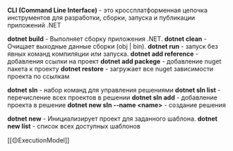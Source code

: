 **CLI (Command Line Interface)** - это кроссплатформенная цепочка инструментов для разработки, сборки, запуска и публикации приложений .NET

**dotnet build** - Выполняет сборку приложения .NET.
**dotnet clean** - Очищает выходные данные сборки (obj | bin).
**dotnet run** - запуск без явных команд компиляции или запуска.
**dotnet add reference** - добавления ссылки на проект 
**dotnet add packege** - добавление nuget пакета к проекту
**dotnet restore** - загружает все nuget зависимости проекта по ссылкам

**dotnet sln** - набор команд для управления решениями
**dotnet sln list** - перечисление всех проектов в решении
**dotnet sln add** - добавление проекта в решение
**dotnet new sln --name \<name>** - создание решения

**dotnet new** - Инициализирует проект для заданного шаблона.
**dotnet new list** - список всех доступных шаблонов

[[🟡ExecutionModel]]